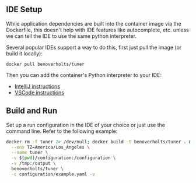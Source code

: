 ## IDE Setup
While application dependencies are built into the container image via the Dockerfile, this doesn't help with IDE features like autocomplete, etc. unless we can tell the IDE to use the same python interpreter.

Several popular IDEs support a way to do this, first just pull the image (or build it locally):

```
docker pull benoverholts/tuner
```

Then you can add the container's Python interpreter to your IDE:
* [IntelliJ instructions](https://www.jetbrains.com/help/idea/configuring-remote-python-sdks.html)
* [VSCode instructions](https://code.visualstudio.com/docs/remote/containers)

## Build and Run

Set up a run configuration in the IDE of your choice or just use the command line. Refer to the following example:

```bash
docker rm -f tuner 2> /dev/null; docker build -t benoverholts/tuner . && docker run \
  --env TZ=America/Los_Angeles \
  --name tuner \
  -v $(pwd)/configuration:/configuration \
  -v /tmp:/output \
  benoverholts/tuner \
  -c configuration/example.yaml -v
```
